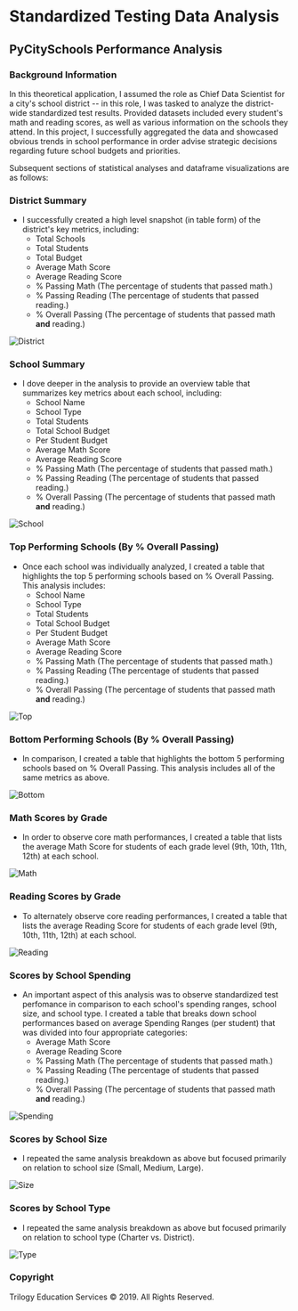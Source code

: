 # Standardized Testing Data Analysis

## PyCitySchools Performance Analysis

### Background Information 
In this theoretical application, I assumed the role as Chief Data Scientist for a city's school district -- in this role, I was tasked to analyze the district-wide standardized test results. Provided datasets included every student's math and reading scores, as well as various information on the schools they attend. In this project, I successfully aggregated the data and showcased obvious trends in school performance in order advise strategic decisions regarding future school budgets and priorities.

Subsequent sections of statistical analyses and dataframe visualizations are as follows:

### District Summary

* I successfully created a high level snapshot (in table form) of the district's key metrics, including:
  * Total Schools
  * Total Students
  * Total Budget
  * Average Math Score
  * Average Reading Score
  * % Passing Math (The percentage of students that passed math.)
  * % Passing Reading (The percentage of students that passed reading.)
  * % Overall Passing (The percentage of students that passed math **and** reading.)

![District](Images/district_summary.png)

### School Summary

* I dove deeper in the analysis to provide an overview table that summarizes key metrics about each school, including:
  * School Name
  * School Type
  * Total Students
  * Total School Budget
  * Per Student Budget
  * Average Math Score
  * Average Reading Score
  * % Passing Math (The percentage of students that passed math.)
  * % Passing Reading (The percentage of students that passed reading.)
  * % Overall Passing (The percentage of students that passed math **and** reading.)

![School](Images/school_summary.png)

### Top Performing Schools (By % Overall Passing)

* Once each school was individually analyzed, I created a table that highlights the top 5 performing schools based on % Overall Passing. This analysis includes:
  * School Name
  * School Type
  * Total Students
  * Total School Budget
  * Per Student Budget
  * Average Math Score
  * Average Reading Score
  * % Passing Math (The percentage of students that passed math.)
  * % Passing Reading (The percentage of students that passed reading.)
  * % Overall Passing (The percentage of students that passed math **and** reading.)

![Top](Images/top_performing_schools.png)

### Bottom Performing Schools (By % Overall Passing)

* In comparison, I created a table that highlights the bottom 5 performing schools based on % Overall Passing. This analysis includes all of the same metrics as above.

![Bottom](Images/bottom_performing_schools.png)

### Math Scores by Grade

* In order to observe core math performances, I created a table that lists the average Math Score for students of each grade level (9th, 10th, 11th, 12th) at each school.

![Math](Images/math_scores_grade.png)

### Reading Scores by Grade

* To alternately observe core reading performances, I created a table that lists the average Reading Score for students of each grade level (9th, 10th, 11th, 12th) at each school.

![Reading](Images/reading_scores_grade.png)

### Scores by School Spending

* An important aspect of this analysis was to observe standardized test perfomance in comparison to each school's spending ranges, school size, and school type. I created a table that breaks down school performances based on average Spending Ranges (per student) that was divided into four appropriate categories:
  * Average Math Score
  * Average Reading Score
  * % Passing Math (The percentage of students that passed math.)
  * % Passing Reading (The percentage of students that passed reading.)
  * % Overall Passing (The percentage of students that passed math **and** reading.)

![Spending](Images/scores_school_spending.png)

### Scores by School Size

* I repeated the same analysis breakdown as above but focused primarily on relation to school size (Small, Medium, Large).

![Size](Images/scores_school_size.png)

### Scores by School Type

* I repeated the same analysis breakdown as above but focused primarily on relation to school type (Charter vs. District).

![Type](Images/scores_school_type.png)


### Copyright

Trilogy Education Services © 2019. All Rights Reserved.
